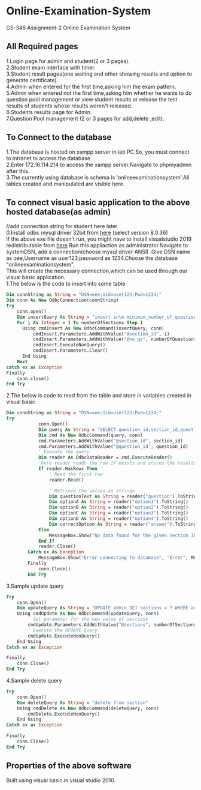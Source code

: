 # Online-Examination-System
CS-346 Assignment-2 Online Examination System
## All Required pages
1.Login page for admin and student(2 or 3 pages).  
2.Student exam interface with timer.  
3.Student result pages(one waiting and other showing results and option to generate certificate).  
4.Admin when entered for the first time,asking him the exam pattern.  
5.Admin when entered not the first time,asking him whether he wants to do question pool management or view student results or release the test results of students whose results weren't released.  
6.Students results page for Admin.  
7.Question Pool management (2 or 3 pages for add,delete ,edit).  
## To Connect to the database  
1.The database is hosted on xampp server in lab PC.So, you must connect to intranet to access the database.  
2.Enter 172.16.114.214 to access the xampp server.Navigate to phpmyadmin after this.  
3.The currently using database is schema is 'onlineexaminationsystem'.All tables created and manipulated are visible here.  

## To connect visual basic application to the above hosted database(as admin)  
//add connection string for student here later  
0.Install odbc mysql driver 32bit from [here](https://dev.mysql.com/downloads/connector/odbc/) (select version 8.0.36)  
    If the above exe file doesn't run, you might have to install visualstudio 2019 redistributable from [here](https://aka.ms/vs/17/release/vc_redist.x86.exe)
    Run this appliaction as administrator.Navigate to systemDSN, add a connection(choose mysql driver ANSI) .Give DSN name as oee,Username as user123,password as 1234.Choose the database "onlineexaminationsystem".  
    This will create the necessary connection,which can be used through our visual basic application.  
1.The below is the code to insert into some table  
```vb
Dim connString as String = "DSN=oee;Uid=user123;Pwd=1234;"
Dim conn As New OdbcConnection(connString)
Try
    conn.open()
    Dim insertQuery As String = "insert into minimum_number_of_questions(section_id,no_qs) values (?,?) "
    For i As Integer = 1 To numberOfSections Step 1
      Using cmdInsert As New OdbcCommand(insertQuery, conn)
          cmdInsert.Parameters.AddWithValue("@section_id", i)
          cmdInsert.Parameters.AddWithValue("@no_qs", numberOfQuestions(i - 1))
          cmdInsert.ExecuteNonQuery()
          cmdInsert.Parameters.Clear()
      End Using
    Next
catch ex as Exception
Finally
    conn.close()
End Try
```

2.The below is code to read from the table and store in variables created in visual basic
```vb
Dim connString as String = "DSN=oee;Uid=user123;Pwd=1234;"
Try
            conn.Open()
            Dim query As String = "SELECT question_id,section_id,question,answer,option1,option2,option3,option4 FROM question_pool where section_id= ? and question_id = ? "
            Dim cmd As New OdbcCommand(query, conn)
            cmd.Parameters.AddWithValue("@section_id", section_id)
            cmd.Parameters.AddWithValue("@question_id", question_id)
            ' Execute the query
            Dim reader As OdbcDataReader = cmd.ExecuteReader()
            'here reader reads the row if exists and stores the results into separate strings to be stored into rich text boxes
            If reader.HasRows Then
                ' Read the first row
                reader.Read()

                ' Retrieve the values as strings
                Dim questionText As String = reader("question").ToString()
                Dim optionA As String = reader("option1").ToString()
                Dim optionB As String = reader("option2").ToString()
                Dim optionC As String = reader("option3").ToString()
                Dim optionD As String = reader("option4").ToString()
                Dim correctOption As String = reader("answer").ToString()
            Else
                MessageBox.Show("No data found for the given section ID and question ID.")
            End If
            reader.Close()
        Catch ex As Exception
            MessageBox.Show("Error connecting to database", "Error", MessageBoxButtons.OK, MessageBoxIcon.Error)
        Finally
            conn.Close()
        End Try
```
3.Sample update query
```vb
Try
    conn.Open()
    Dim updateQuery As String = "UPDATE admin SET sections = ? WHERE admin_id = 1"
    Using cmdUpdate As New OdbcCommand(updateQuery, conn)
        ' Set parameter for the new value of sections
        cmdUpdate.Parameters.AddWithValue("@sections", numberOfSections)
        ' Execute the UPDATE query
        cmdUpdate.ExecuteNonQuery()
    End Using
Catch ex as Exception

Finally
    conn.Close()
End Try
```
4.Sample delete query
```vb
Try
    conn.Open()
    Dim deleteQuery As String = "delete from section"
    Using cmdDelete As New OdbcCommand(deleteQuery, conn)
        cmdDelete.ExecuteNonQuery()
    End Using
Catch ex as Exception

Finally
    conn.Close()
End Try
```
## Properties of the above software
Built using visual basic in visual studio 2010.
